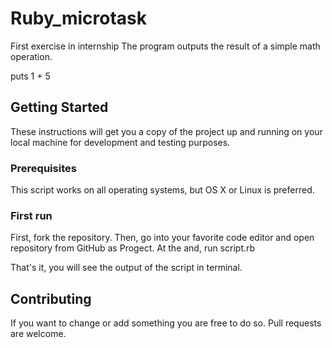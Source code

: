 # Ruby_microtask
First exercise in internship
The program outputs the result of a simple math operation.

puts 1 + 5


## Getting Started 
These instructions will get you a copy of the project up and running on your local machine for development and testing purposes. 

### Prerequisites
This script works on all operating systems, but OS X or Linux is preferred.

### First run
First, fork the repository. 
Then, go into your favorite code editor and open repository from GitHub as Progect.
At the and, run script.rb

That's it, you will see the output of the script in terminal. 


## Contributing

If you want to change or add something you are free to do so.
Pull requests are welcome. 
